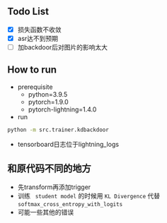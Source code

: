 ## Todo List

* [X] 损失函数不收敛
* [X] asr达不到预期
* [ ] 加backdoor后对图片的影响太大

## How to run

- prerequisite
  - python=3.9.5
  - pytorch=1.9.0
  - pytorch-lightning=1.4.0
- run

```bash
python -m src.trainer.kdbackdoor
```

- tensorboard日志位于lightning_logs

## 和原代码不同的地方

- 先transform再添加trigger
- 训练 ` student model` 的时候用  `KL Divergence` 代替 `softmax_cross_entropy_with_logits`
- 可能一些其他的错误
